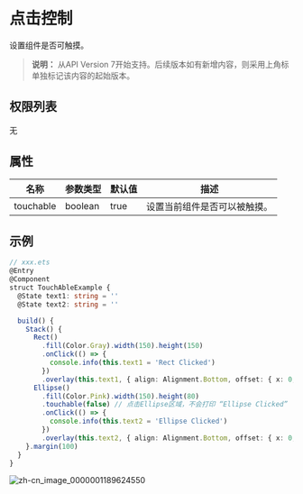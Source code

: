 # 点击控制

设置组件是否可触摸。

>  **说明：**
> 从API Version 7开始支持。后续版本如有新增内容，则采用上角标单独标记该内容的起始版本。


## 权限列表

无


## 属性


| **名称**    | **参数类型** | **默认值** | **描述**         |
| --------- | -------- | ------- | -------------- |
| touchable | boolean  | true    | 设置当前组件是否可以被触摸。 |


## 示例

```ts
// xxx.ets
@Entry
@Component
struct TouchAbleExample {
  @State text1: string = ''
  @State text2: string = ''

  build() {
    Stack() {
      Rect()
        .fill(Color.Gray).width(150).height(150)
        .onClick(() => {
          console.info(this.text1 = 'Rect Clicked')
        })
        .overlay(this.text1, { align: Alignment.Bottom, offset: { x: 0, y: 20 } })
      Ellipse()
        .fill(Color.Pink).width(150).height(80)
        .touchable(false) // 点击Ellipse区域，不会打印 “Ellipse Clicked”
        .onClick(() => {
          console.info(this.text2 = 'Ellipse Clicked')
        })
        .overlay(this.text2, { align: Alignment.Bottom, offset: { x: 0, y: 20 } })
    }.margin(100)
  }
}
```

![zh-cn_image_0000001189624550](figures/zh-cn_image_0000001189624550.gif)
